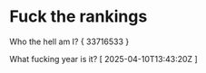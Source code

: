 # Fuck the rankings

Who the hell am I?
{ 33716533 }

What fucking year is it?
[ 2025-04-10T13:43:20Z ]
